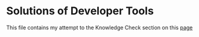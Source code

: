 # Solutions of Developer Tools
This file contains my attempt to the Knowledge Check section on this [page](https://www.theodinproject.com/paths/foundations/courses/foundations/lessons/developer-tools#knowledge-check)
